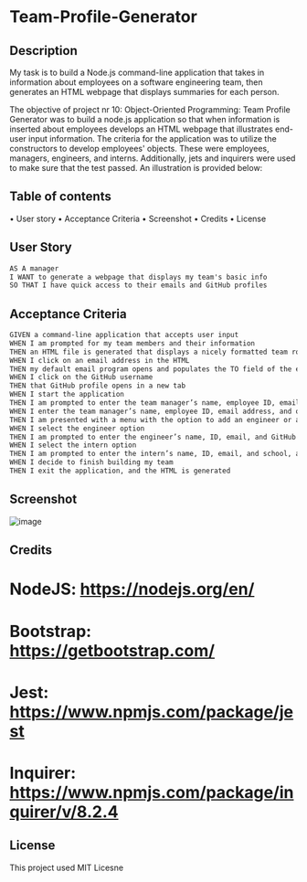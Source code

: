 # Team-Profile-Generator

## Description
My task is to build a Node.js command-line application that takes in information about employees on a software engineering team, then generates an HTML webpage that displays summaries for each person. 

The objective of project nr 10: Object-Oriented Programming: Team Profile Generator was to build a node.js application so that when information is inserted about employees develops an HTML webpage that illustrates end-user input information. The criteria for the application was to utilize the constructors to develop employees' objects. These were employees, managers, engineers, and interns. Additionally, jets and inquirers were used to make sure that the test passed. An illustration is provided below:

## Table of contents
•	User story 
•	Acceptance Criteria
•	Screenshot
•	Credits
•	License

## User Story

```md
AS A manager
I WANT to generate a webpage that displays my team's basic info
SO THAT I have quick access to their emails and GitHub profiles
```

## Acceptance Criteria

```md
GIVEN a command-line application that accepts user input
WHEN I am prompted for my team members and their information
THEN an HTML file is generated that displays a nicely formatted team roster based on user input
WHEN I click on an email address in the HTML
THEN my default email program opens and populates the TO field of the email with the address
WHEN I click on the GitHub username
THEN that GitHub profile opens in a new tab
WHEN I start the application
THEN I am prompted to enter the team manager’s name, employee ID, email address, and office number
WHEN I enter the team manager’s name, employee ID, email address, and office number
THEN I am presented with a menu with the option to add an engineer or an intern or to finish building my team
WHEN I select the engineer option
THEN I am prompted to enter the engineer’s name, ID, email, and GitHub username, and I am taken back to the menu
WHEN I select the intern option
THEN I am prompted to enter the intern’s name, ID, email, and school, and I am taken back to the menu
WHEN I decide to finish building my team
THEN I exit the application, and the HTML is generated
```
## Screenshot
![image](https://user-images.githubusercontent.com/113649566/211230651-5322abfc-7c9c-408b-9b82-56e83ed9ad6c.png)

## Credits
# NodeJS: https://nodejs.org/en/
# Bootstrap: https://getbootstrap.com/
# Jest: https://www.npmjs.com/package/jest
# Inquirer: https://www.npmjs.com/package/inquirer/v/8.2.4

## License
This project used MIT Licesne
